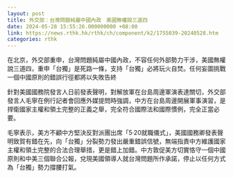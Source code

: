 ```yaml
---
layout: post
title: 外交部：台灣問題純屬中國內政　美國無權說三道四
date: 2024-05-28 15:55:26.000000000 +08:00
link: https://news.rthk.hk/rthk/ch/component/k2/1755039-20240528.htm
categories: rthk
---
```


在北京，外交部重申，台灣問題純屬中國內政，不容任何外部勢力干涉，美國無權說三道四，重申「台獨」是死路一條，支持「台獨」必將玩火自焚。任何妄圖挑戰一個中國原則的錯誤行徑都將以失敗告終

針對美國國務院發言人日前發表聲明，對解放軍在台島周邊軍演表達關切，外交部發言人毛寧在例行記者會回應外媒提問時強調，中方在台島周邊開展軍事演習，是捍衛國家主權和領土完整的正義之舉，完全符合國際法和國際慣例，完全正當必要。

毛寧表示，美方不顧中方堅決反對派團出席「5·20就職儀式」，美國國務卿發表聲明致賀有錯在先，向「台獨」分裂勢力發出嚴重錯誤信號，無端指責中方維護國家主權和領土完整的合法合理舉措，更是錯上加錯。中方敦促美方切實恪守一個中國原則和中美三個聯合公報，兌現美國領導人就台灣問題所作承諾，停止以任何方式為「台獨」勢力撐腰打氣。
